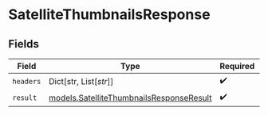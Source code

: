 # SatelliteThumbnailsResponse


## Fields

| Field                                                                                      | Type                                                                                       | Required                                                                                   | Description                                                                                |
| ------------------------------------------------------------------------------------------ | ------------------------------------------------------------------------------------------ | ------------------------------------------------------------------------------------------ | ------------------------------------------------------------------------------------------ |
| `headers`                                                                                  | Dict[str, List[*str*]]                                                                     | :heavy_check_mark:                                                                         | N/A                                                                                        |
| `result`                                                                                   | [models.SatelliteThumbnailsResponseResult](../models/satellitethumbnailsresponseresult.md) | :heavy_check_mark:                                                                         | N/A                                                                                        |